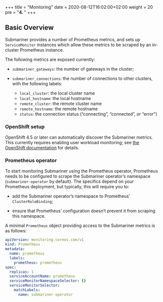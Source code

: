 +++
title = "Monitoring"
date = 2020-08-12T16:02:00+02:00
weight = 20
pre = "<b>4. </b>"
+++

## Basic Overview

Submariner provides a number of Prometheus metrics, and sets up `ServiceMonitor` instances which allow these metrics to be scraped by an
in-cluster Prometheus instance.

The following metrics are exposed currently:

* `submariner_gateways`: the number of gateways in the cluster;

* `submariner_connections`: the number of connections to other clusters, with the following labels:

  * `local_cluster`: the local cluster name
  * `local_hostname`: the local hostname
  * `remote_cluster`: the remote cluster name
  * `remote_hostname`: the remote hostname
  * `status`: the connection status (“connecting”, “connected”, or “error”)

### OpenShift setup

OpenShift 4.5 or later can automatically discover the Submariner metrics.
This currently requires enabling user workload monitoring; see
[the OpenShift documentation](https://access.redhat.com/documentation/en-us/openshift_container_platform/4.5/html/monitoring/monitoring-your-own-services)
for details.

### Prometheus operator

To start monitoring Submariner using the Prometheus operator, Prometheus needs to be configured to scrape the Submariner operator’s
namespace (`submariner-operator` by default). The specifics depend on your Prometheus deployment, but typically, this will require
you to:

* add the Submariner operator’s namespace to Prometheus’ `ClusterRoleBinding`;

* ensure that Prometheus’ configuration doesn’t prevent it from scraping this namespace.

A minimal `Prometheus` object providing access to the Submariner metrics is as follows:

```yaml
apiVersion: monitoring.coreos.com/v1
kind: Prometheus
metadata:
  name: prometheus
  labels:
    prometheus: prometheus
spec:
  replicas: 1
  serviceAccountName: prometheus
  serviceMonitorNamespaceSelector: {}
  serviceMonitorSelector:
    matchLabels:
      name: submariner-operator
```
